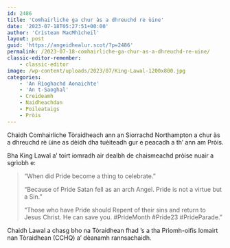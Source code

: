 ```yaml
---
id: 2486
title: 'Comhairliche ga chur às a dhreuchd re ùine'
date: '2023-07-18T05:27:51+00:00'
author: 'Crìstean MacMhìcheil'
layout: post
guid: 'https://angeidhealur.scot/?p=2486'
permalink: /2023-07-18-comhairliche-ga-chur-as-a-dhreuchd-re-uine/
classic-editor-remember:
    - classic-editor
image: /wp-content/uploads/2023/07/King-Lawal-1200x800.jpg
categories:
    - 'An Rìoghachd Aonaichte'
    - 'An t-Saoghal'
    - Creideamh
    - Naidheachdan
    - Poileataigs
    - Pròis
---
```


Chaidh Comhairliche Tòraidheach ann an Siorrachd Northampton a chur às a dhreuchd rè ùine as dèidh dha tuèiteadh gur e peacadh a th’ ann am Pròis.

Bha King Lawal a’ toirt iomradh air dealbh de chaismeachd pròise nuair a sgrìobh e:

> “When did Pride become a thing to celebrate.”
>
> “Because of Pride Satan fell as an arch Angel. Pride is not a virtue but a Sin.”
>
> “Those who have Pride should Repent of their sins and return to Jesus Christ. He can save you. #PrideMonth #Pride23 #PrideParade.”

Chaidh Lawal a chasg bho na Tòraidhean fhad ’s a tha Prìomh-oifis Iomairt nan Tòraidhean (CCHQ) a’ dèanamh rannsachaidh.
